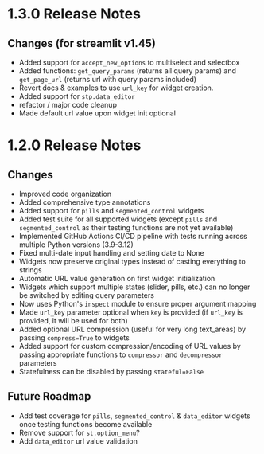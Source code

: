 # 1.3.0 Release Notes

## Changes (for streamlit v1.45)
- Added support for `accept_new_options` to multiselect and selectbox
- Added functions: `get_query_params` (returns all query params) and `get_page_url` (returns url with query params included)
- Revert docs & examples to use `url_key` for widget creation.
- Added support for `stp.data_editor`
- refactor / major code cleanup
- Made default url value upon widget init optional 

# 1.2.0 Release Notes

## Changes
- Improved code organization
- Added comprehensive type annotations
- Added support for `pills` and `segmented_control` widgets
- Added test suite for all supported widgets (except `pills` and `segmented_control` as their testing functions are not yet available)
- Implemented GitHub Actions CI/CD pipeline with tests running across multiple Python versions (3.9-3.12)
- Fixed multi-date input handling and setting date to None
- Widgets now preserve original types instead of casting everything to strings
- Automatic URL value generation on first widget initialization
- Widgets which support multiple states (slider, pills, etc.) can no longer be switched by editing query parameters
- Now uses Python's `inspect` module to ensure proper argument mapping
- Made `url_key` parameter optional when `key` is provided (if `url_key` is provided, it will be used for both)
- Added optional URL compression (useful for very long text_areas) by passing `compress=True` to widgets
- Added support for custom compression/encoding of URL values by passing appropriate functions to `compressor` and `decompressor` parameters
- Statefulness can be disabled by passing `stateful=False`

## Future Roadmap
- Add test coverage for `pills`, `segmented_control` & `data_editor` widgets once testing functions become available
- Remove support for `st.option_menu`?
- Add `data_editor` url value validation


